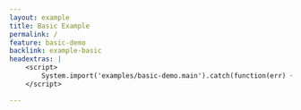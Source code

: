 ```yaml
---
layout: example
title: Basic Example
permalink: /
feature: basic-demo
backlink: example-basic
headextras: | 
    <script>
        System.import('examples/basic-demo.main').catch(function(err) { console.error(err); });
    </script>

---
```

